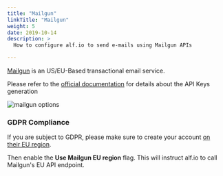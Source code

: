 ```yaml
---
title: "Mailgun"
linkTitle: "Mailgun"
weight: 5
date: 2019-10-14
description: >
  How to configure alf.io to send e-mails using Mailgun APIs

---
```


[Mailgun](https://mailgun.com) is an US/EU-Based transactional email service.

Please refer to the [official documentation](https://help.mailgun.com/hc/en-us/articles/203380100-Where-can-I-find-my-API-key-and-SMTP-credentials-) for details about the API Keys generation

![mailgun options](/img/getting-started/email/mailgun-email-options.PNG)

### GDPR Compliance

If you are subject to GDPR, please make sure to create your account [on their EU region](https://www.mailgun.com/blog/we-have-a-new-region-in-europe-yall/).

Then enable the **Use Mailgun EU region** flag. This will instruct alf.io to call Mailgun's EU API endpoint.